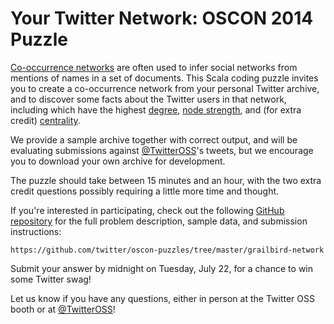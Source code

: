 Your Twitter Network: OSCON 2014 Puzzle
=======================================

[Co-occurrence networks](http://en.wikipedia.org/wiki/Co-occurrence_networks)
are often used to infer social networks from mentions of names in a set of
documents. This Scala coding puzzle invites you to create a co-occurrence
network from your personal Twitter archive, and to discover some facts about the
Twitter users in that network, including which have the highest
[degree](http://en.wikipedia.org/wiki/Degree_%28graph_theory%29),
[node strength](http://en.wikipedia.org/wiki/Weighted_network), and (for extra
credit)
[centrality](http://en.wikipedia.org/wiki/Degree_centrality#Degree_centrality).

We provide a sample archive together with correct output, and will be
evaluating submissions against [@TwitterOSS](https://twitter.com/TwitterOSS)'s
tweets, but we encourage you to download your own archive for development.

The puzzle should take between 15 minutes and an hour, with the two extra
credit questions possibly requiring a little more time and thought.

If you're interested in participating, check out the following
[GitHub repository](https://github.com/twitter/oscon-puzzles/tree/master/grailbird-network)
for the full problem description, sample data, and submission instructions:

```
https://github.com/twitter/oscon-puzzles/tree/master/grailbird-network
```

Submit your answer by midnight on Tuesday, July 22, for a chance to win some
Twitter swag!

Let us know if you have any questions, either in person at the Twitter OSS booth
or at [@TwitterOSS](https://twitter.com/TwitterOSS)!

